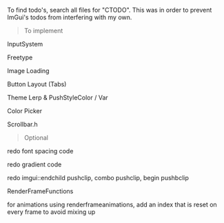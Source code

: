 To find todo's, search all files for "CTODO". This was in order to prevent ImGui's todos from interfering with my own.

> To implement

InputSystem

Freetype

Image Loading

Button Layout (Tabs)

Theme Lerp & PushStyleColor / Var

Color Picker

Scrollbar.h


> Optional

redo font spacing code

redo gradient code

redo imgui::endchild pushclip, combo pushclip, begin pushbclip

RenderFrameFunctions

for animations using renderframeanimations, add an index that is reset on every frame to avoid mixing up
